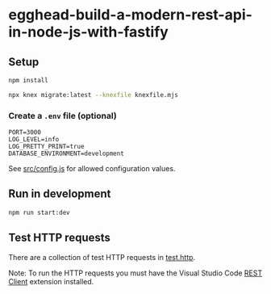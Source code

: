 # egghead-build-a-modern-rest-api-in-node-js-with-fastify

## Setup

```bash
npm install

npx knex migrate:latest --knexfile knexfile.mjs
```

### Create a `.env` file (optional)

```
PORT=3000
LOG_LEVEL=info
LOG_PRETTY_PRINT=true
DATABASE_ENVIRONMENT=development
```

See [src/config.js](src/config.js) for allowed configuration values.

## Run in development

```bash
npm run start:dev
```

## Test HTTP requests

There are a collection of test HTTP requests in [test.http](test.http).

Note: To run the HTTP requests you must have the Visual Studio Code [REST Client](https://marketplace.visualstudio.com/items?itemName=humao.rest-client) extension installed.
